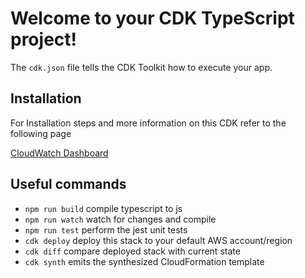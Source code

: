 # Welcome to your CDK TypeScript project!

The `cdk.json` file tells the CDK Toolkit how to execute your app.  




## Installation

For Installation steps and more information on this CDK refer to the following page

[CloudWatch Dashboard](https://curtin.atlassian.net/wiki/spaces/DPS/pages/2036891957/Cloudwatch+Dashboard+using+CDK)  

   


## Useful commands

 * `npm run build`   compile typescript to js
 * `npm run watch`   watch for changes and compile
 * `npm run test`    perform the jest unit tests
 * `cdk deploy`      deploy this stack to your default AWS account/region
 * `cdk diff`        compare deployed stack with current state
 * `cdk synth`       emits the synthesized CloudFormation template



